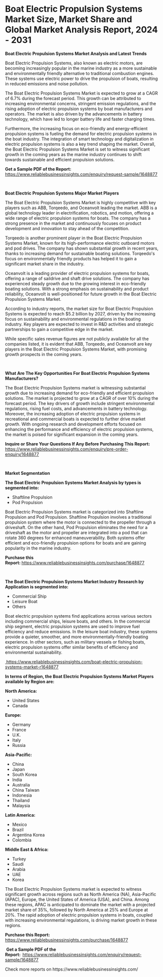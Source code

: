 <p><h1>Boat Electric Propulsion Systems Market Size, Market Share and Global Market Analysis Report, 2024 - 2031</h1></p><p><strong>Boat Electric Propulsion Systems Market Analysis and Latest Trends</strong></p>
<p><p>Boat Electric Propulsion Systems, also known as electric motors, are becoming increasingly popular in the marine industry as a more sustainable and environmentally friendly alternative to traditional combustion engines. These systems use electric power to drive the propulsion of boats, resulting in reduced emissions and noise pollution.</p><p>The Boat Electric Propulsion Systems Market is expected to grow at a CAGR of 6.7% during the forecast period. This growth can be attributed to increasing environmental concerns, stringent emission regulations, and the rising adoption of electric propulsion systems by boat manufacturers and operators. The market is also driven by the advancements in battery technology, which have led to longer battery life and faster charging times.</p><p>Furthermore, the increasing focus on eco-friendly and energy-efficient propulsion systems is fueling the demand for electric propulsion systems in the boat industry. The integration of smart technology and digitalization in electric propulsion systems is also a key trend shaping the market. Overall, the Boat Electric Propulsion Systems Market is set to witness significant growth in the coming years as the marine industry continues to shift towards sustainable and efficient propulsion solutions.</p></p>
<p><strong>Get a Sample PDF of the Report:&nbsp;</strong> <a href="https://www.reliablebusinessinsights.com/enquiry/request-sample/1648877">https://www.reliablebusinessinsights.com/enquiry/request-sample/1648877</a></p>
<p>&nbsp;</p>
<p><strong>Boat Electric Propulsion Systems Major Market Players</strong></p>
<p><p>The Boat Electric Propulsion Systems Market is highly competitive with key players such as ABB, Torqeedo, and Oceanvolt leading the market. ABB is a global technology leader in electrification, robotics, and motion, offering a wide range of electric propulsion systems for boats. The company has a strong presence in the market and continuously focuses on product development and innovation to stay ahead of the competition.</p><p>Torqeedo is another prominent player in the Boat Electric Propulsion Systems Market, known for its high-performance electric outboard motors and pod drives. The company has shown substantial growth in recent years, thanks to increasing demand for sustainable boating solutions. Torqeedo's focus on environmentally friendly products has helped it to gain a significant market share in the industry.</p><p>Oceanvolt is a leading provider of electric propulsion systems for boats, offering a range of saildrive and shaft drive solutions. The company has experienced steady growth due to the growing interest in eco-friendly boating solutions. With a strong emphasis on sustainability and product reliability, Oceanvolt is well-positioned for future growth in the Boat Electric Propulsion Systems Market.</p><p>According to industry reports, the market size for Boat Electric Propulsion Systems is expected to reach $5.2 billion by 2027, driven by the increasing focus on sustainability and environmental regulations in the boating industry. Key players are expected to invest in R&D activities and strategic partnerships to gain a competitive edge in the market.</p><p>While specific sales revenue figures are not publicly available for all the companies listed, it is evident that ABB, Torqeedo, and Oceanvolt are key players in the Boat Electric Propulsion Systems Market, with promising growth prospects in the coming years.</p></p>
<p>&nbsp;</p>
<p><strong>What Are The Key Opportunities For Boat Electric Propulsion Systems Manufacturers?</strong></p>
<p><p>The Boat Electric Propulsion Systems market is witnessing substantial growth due to increasing demand for eco-friendly and efficient propulsion solutions. The market is projected to grow at a CAGR of over 10% during the forecast period. The key drivers of growth include stringent environmental regulations, rising fuel costs, and advancements in battery technology. Moreover, the increasing adoption of electric propulsion systems in recreational and commercial boats is expected to further drive market growth. With ongoing research and development efforts focused on enhancing the performance and efficiency of electric propulsion systems, the market is poised for significant expansion in the coming years.</p></p>
<p><strong>Inquire or Share Your Questions If Any Before Purchasing This Report:</strong> <a href="https://www.reliablebusinessinsights.com/enquiry/pre-order-enquiry/1648877">https://www.reliablebusinessinsights.com/enquiry/pre-order-enquiry/1648877</a></p>
<p>&nbsp;</p>
<p><strong>Market Segmentation</strong></p>
<p><strong>The Boat Electric Propulsion Systems Market Analysis by types is segmented into:</strong></p>
<p><ul><li>Shaftline Propulsion</li><li>Pod Propulsion</li></ul></p>
<p><p>Boat Electric Propulsion Systems market is categorized into Shaftline Propulsion and Pod Propulsion. Shaftline Propulsion involves a traditional propulsion system where the motor is connected to the propeller through a driveshaft. On the other hand, Pod Propulsion eliminates the need for a driveshaft as the motor and propeller are integrated into a pod that can rotate 360 degrees for enhanced maneuverability. Both systems offer efficient and eco-friendly propulsion options for boats and are gaining popularity in the marine industry.</p></p>
<p><strong>Purchase this Report:&nbsp;</strong><a href="https://www.reliablebusinessinsights.com/purchase/1648877">https://www.reliablebusinessinsights.com/purchase/1648877</a></p>
<p>&nbsp;</p>
<p><strong>The Boat Electric Propulsion Systems Market Industry Research by Application is segmented into:</strong></p>
<p><ul><li>Commercial Ship</li><li>Leisure Boat</li><li>Others</li></ul></p>
<p><p>Boat electric propulsion systems find applications across various sectors including commercial ships, leisure boats, and others. In the commercial ship segment, electric propulsion systems are used to improve fuel efficiency and reduce emissions. In the leisure boat industry, these systems provide a quieter, smoother, and more environmentally-friendly boating experience. In other sectors, such as military vessels or fishing boats, electric propulsion systems offer similar benefits of efficiency and environmental sustainability.</p></p>
<p><a href="https://www.reliablebusinessinsights.com/boat-electric-propulsion-systems-market-r1648877">&nbsp;https://www.reliablebusinessinsights.com/boat-electric-propulsion-systems-market-r1648877</a></p>
<p><strong>In terms of Region, the Boat Electric Propulsion Systems Market Players available by Region are:</strong></p>
<p>
    <p> <strong> North America: </strong>
        <ul>
            <li>United States</li>
            <li>Canada</li>
        </ul>
        </p> 
    <p> <strong> Europe: </strong>
        <ul>
            <li>Germany</li>
            <li>France</li>
            <li>U.K.</li>
            <li>Italy</li>
            <li>Russia</li>
        </ul>
        </p> 
    <p> <strong> Asia-Pacific: </strong>
        <ul>
            <li>China</li>
            <li>Japan</li>
            <li>South Korea</li>
            <li>India</li>
            <li>Australia</li>
            <li>China Taiwan</li>
            <li>Indonesia</li>
            <li>Thailand</li>
            <li>Malaysia</li>
        </ul>
        </p> 
    <p> <strong> Latin America: </strong>
        <ul>
            <li>Mexico</li>
            <li>Brazil</li>
            <li>Argentina Korea</li>
            <li>Colombia</li>
        </ul>
        </p> 
    <p> <strong> Middle East & Africa: </strong>
        <ul>
            <li>Turkey</li>
            <li>Saudi</li>
            <li>Arabia</li>
            <li>UAE</li>
            <li>Korea</li>
        </ul>
    </p>
    </p>
<p><p>The Boat Electric Propulsion Systems market is expected to witness significant growth across regions such as North America (NA), Asia-Pacific (APAC), Europe, the United States of America (USA), and China. Among these regions, APAC is anticipated to dominate the market with a projected market share of 35%, followed by North America at 25% and Europe at 20%. The rapid adoption of electric propulsion systems in boats, coupled with increasing environmental regulations, is driving market growth in these regions.</p></p>
<p><strong>Purchase this Report: </strong><a href="https://www.reliablebusinessinsights.com/purchase/1648877">https://www.reliablebusinessinsights.com/purchase/1648877</a></p>
<p>&nbsp;<strong>Get a Sample PDF of the Report:&nbsp;&nbsp;</strong><a href="https://www.reliablebusinessinsights.com/enquiry/request-sample/1648877">https://www.reliablebusinessinsights.com/enquiry/request-sample/1648877</a></p>
<p><strong></strong></p>
<p>Check more reports on https://www.reliablebusinessinsights.com/</p>